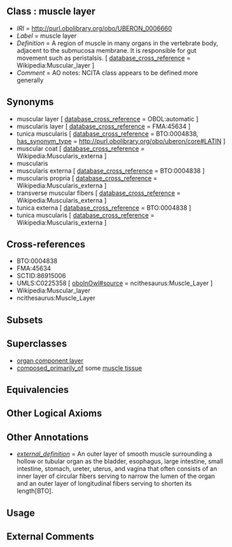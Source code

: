 
## Class : muscle layer

 * *IRI* = http://purl.obolibrary.org/obo/UBERON_0006660
 * *Label* = muscle layer
 * *Definition* = A region of muscle in many organs in the vertebrate body, adjacent to the submucosa membrane. It is responsible for gut movement such as peristalsis. [ [database_cross_reference](../../ef/oboInOwl#hasDbXref.md) = Wikipedia:Muscular_layer ]
 * *Comment* = AO notes: NCITA class appears to be defined more generally

## Synonyms

 * muscular layer [ [database_cross_reference](../../ef/oboInOwl#hasDbXref.md) = OBOL:automatic ]
 * muscularis layer [ [database_cross_reference](../../ef/oboInOwl#hasDbXref.md) = FMA:45634 ]
 * tunica muscularis [ [database_cross_reference](../../ef/oboInOwl#hasDbXref.md) = BTO:0004838, [has_synonym_type](../../pe/oboInOwl#hasSynonymType.md) = http://purl.obolibrary.org/obo/uberon/core#LATIN ]
 * muscular coat [ [database_cross_reference](../../ef/oboInOwl#hasDbXref.md) = Wikipedia:Muscularis_externa ]
 * muscularis
 * muscularis externa [ [database_cross_reference](../../ef/oboInOwl#hasDbXref.md) = BTO:0004838 ]
 * muscularis propria [ [database_cross_reference](../../ef/oboInOwl#hasDbXref.md) = Wikipedia:Muscularis_externa ]
 * transverse muscular fibers [ [database_cross_reference](../../ef/oboInOwl#hasDbXref.md) = Wikipedia:Muscularis_externa ]
 * tunica externa [ [database_cross_reference](../../ef/oboInOwl#hasDbXref.md) = BTO:0004838 ]
 * tunica muscularis [ [database_cross_reference](../../ef/oboInOwl#hasDbXref.md) = Wikipedia:Muscularis_externa ]

## Cross-references

 * BTO:0004838
 * FMA:45634
 * SCTID:86915006
 * UMLS:C0225358 [ [oboInOwl#source](../../ce/oboInOwl#source.md) = ncithesaurus:Muscle_Layer ]
 * Wikipedia:Muscular_layer
 * ncithesaurus:Muscle_Layer

## Subsets


## Superclasses

 * [organ component layer](../../UBERON/23/UBERON_0004923.md)
 * [composed_primarily_of](../../UBREL/02/UBREL_0000002.md) some [muscle tissue](../../UBERON/85/UBERON_0002385.md)

## Equivalencies


## Other Logical Axioms


## Other Annotations

 * *[external_definition](../../UBPROP/01/UBPROP_0000001.md)* = An outer layer of smooth muscle surrounding a hollow or tubular organ as the bladder, esophagus, large intestine, small intestine, stomach, ureter, uterus, and vagina that often consists of an inner layer of circular fibers serving to narrow the lumen of the organ and an outer layer of longitudinal fibers serving to shorten its length[BTO].

## Usage


## External Comments

